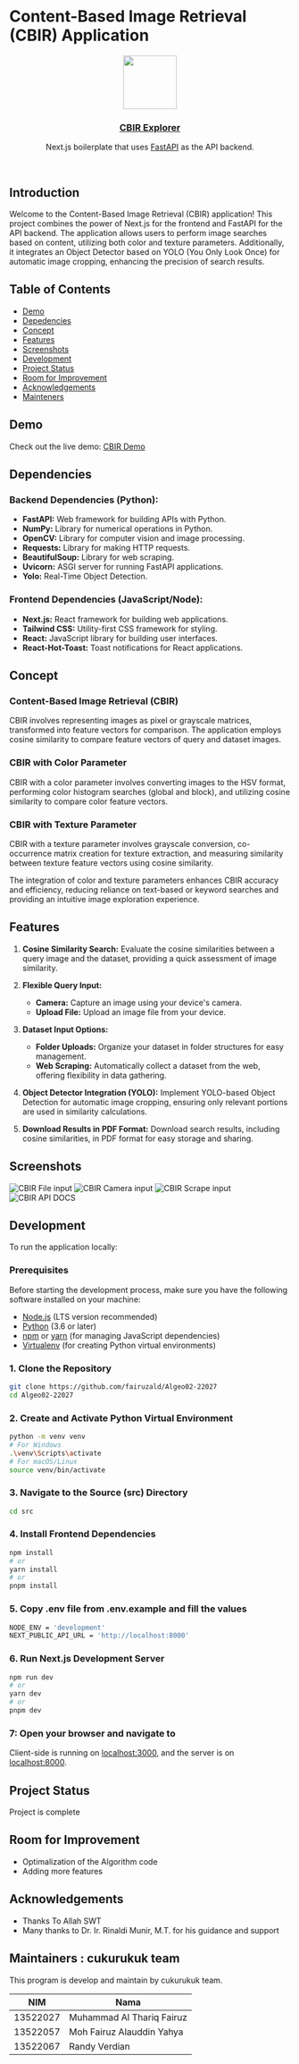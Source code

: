 # Content-Based Image Retrieval (CBIR) Application

<p align="center">
  <a href="https://algeo02-22027.vercel.app">
    <img src="https://res.cloudinary.com/dkyq76c5w/image/upload/v1699860331/cuk-removebg-preview_y357nd.png" height="96">
    <h3 align="center">CBIR Explorer</h3>
  </a>
</p>

<p align="center">Next.js boilerplate that uses <a href="https://fastapi.tiangolo.com/">FastAPI</a> as the API backend.</p>

<br/>

## Introduction

Welcome to the Content-Based Image Retrieval (CBIR) application! This project combines the power of Next.js for the frontend and FastAPI for the API backend. The application allows users to perform image searches based on content, utilizing both color and texture parameters. Additionally, it integrates an Object Detector based on YOLO (You Only Look Once) for automatic image cropping, enhancing the precision of search results.

## Table of Contents

- [Demo](#demo)
- [Depedencies](#depedencies)
- [Concept](#concept)
- [Features](#features)
- [Screenshots](#screenshots)
- [Development](#development)
- [Project Status](#project-status)
- [Room for Improvement](#room-for-improvement)
- [Acknowledgements](#acknowledgements)
- [Mainteners](#mainteners)

## Demo

Check out the live demo: [CBIR Demo](https://algeo02-22027.vercel.app/)

## Dependencies

### Backend Dependencies (Python):

- **FastAPI:** Web framework for building APIs with Python.
- **NumPy:** Library for numerical operations in Python.
- **OpenCV:** Library for computer vision and image processing.
- **Requests:** Library for making HTTP requests.
- **BeautifulSoup:** Library for web scraping.
- **Uvicorn:** ASGI server for running FastAPI applications.
- **Yolo:** Real-Time Object Detection.

### Frontend Dependencies (JavaScript/Node):

- **Next.js:** React framework for building web applications.
- **Tailwind CSS:** Utility-first CSS framework for styling.
- **React:** JavaScript library for building user interfaces.
- **React-Hot-Toast:** Toast notifications for React applications.

## Concept

### Content-Based Image Retrieval (CBIR)

CBIR involves representing images as pixel or grayscale matrices, transformed into feature vectors for comparison. The application employs cosine similarity to compare feature vectors of query and dataset images.

### CBIR with Color Parameter

CBIR with a color parameter involves converting images to the HSV format, performing color histogram searches (global and block), and utilizing cosine similarity to compare color feature vectors.

### CBIR with Texture Parameter

CBIR with a texture parameter involves grayscale conversion, co-occurrence matrix creation for texture extraction, and measuring similarity between texture feature vectors using cosine similarity.

The integration of color and texture parameters enhances CBIR accuracy and efficiency, reducing reliance on text-based or keyword searches and providing an intuitive image exploration experience.

## Features

1. **Cosine Similarity Search:**
   Evaluate the cosine similarities between a query image and the dataset, providing a quick assessment of image similarity.

2. **Flexible Query Input:**

   - **Camera:** Capture an image using your device's camera.
   - **Upload File:** Upload an image file from your device.

3. **Dataset Input Options:**

   - **Folder Uploads:** Organize your dataset in folder structures for easy management.
   - **Web Scraping:** Automatically collect a dataset from the web, offering flexibility in data gathering.

4. **Object Detector Integration (YOLO):**
   Implement YOLO-based Object Detection for automatic image cropping, ensuring only relevant portions are used in similarity calculations.

5. **Download Results in PDF Format:**
   Download search results, including cosine similarities, in PDF format for easy storage and sharing.

## Screenshots

![CBIR File input](./cbir-file-file.jpg)
![CBIR Camera input](./cbir-camera.jpg)
![CBIR Scrape input](./cbir-scrape.jpg)
![CBIR API DOCS](./api-docs.jpg)

## Development

To run the application locally:

### Prerequisites

Before starting the development process, make sure you have the following software installed on your machine:

- [Node.js](https://nodejs.org/) (LTS version recommended)
- [Python](https://www.python.org/) (3.6 or later)
- [npm](https://www.npmjs.com/) or [yarn](https://yarnpkg.com/) (for managing JavaScript dependencies)
- [Virtualenv](https://virtualenv.pypa.io/) (for creating Python virtual environments)

### 1. Clone the Repository

```bash
git clone https://github.com/fairuzald/Algeo02-22027
cd Algeo02-22027
```

### 2. Create and Activate Python Virtual Environment

```bash
python -m venv venv
# For Windows
.\venv\Scripts\activate
# For macOS/Linux
source venv/bin/activate
```

### 3. Navigate to the Source (src) Directory

```bash
cd src

```

### 4. Install Frontend Dependencies

```bash
npm install
# or
yarn install
# or
pnpm install
```

### 5. Copy .env file from .env.example and fill the values

```bash
NODE_ENV = 'development'
NEXT_PUBLIC_API_URL = 'http://localhost:8000'
```

### 6. Run Next.js Development Server

```bash
npm run dev
# or
yarn dev
# or
pnpm dev
```

### 7: Open your browser and navigate to

Client-side is running on [localhost:3000](http://localhost:3000), and the server is on [localhost:8000](http://localhost:8000).

## Project Status

Project is complete

## Room for Improvement

- Optimalization of the Algorithm code
- Adding more features

## Acknowledgements

- Thanks To Allah SWT
- Many thanks to Dr. Ir. Rinaldi Munir, M.T. for his guidance and support

## Maintainers : cukurukuk team

This program is develop and maintain by cukurukuk team.

| NIM      | Nama                      |
| -------- | ------------------------- |
| 13522027 | Muhammad Al Thariq Fairuz |
| 13522057 | Moh Fairuz Alauddin Yahya |
| 13522067 | Randy Verdian             |
